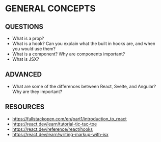 # GENERAL CONCEPTS

## QUESTIONS

- What is a prop?
- What is a hook? Can you explain what the built in hooks are, and when you would use them?
- What is a component? Why are components important?
- What is JSX?

## ADVANCED
- What are some of the differences between React, Svelte, and Angular? Why are they important?


## RESOURCES

- https://fullstackopen.com/en/part1/introduction_to_react
- https://react.dev/learn/tutorial-tic-tac-toe
- https://react.dev/reference/react/hooks
- https://react.dev/learn/writing-markup-with-jsx